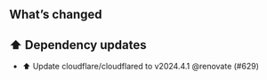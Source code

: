 ## What’s changed
## ⬆️ Dependency updates

- ⬆️ Update cloudflare/cloudflared to v2024.4.1 @renovate (#629)

